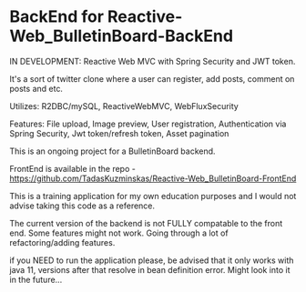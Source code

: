 # BackEnd for Reactive-Web_BulletinBoard-BackEnd
IN DEVELOPMENT: Reactive Web MVC with Spring Security and JWT token.

It's a sort of twitter clone where a user can register, add posts, comment on posts and etc.

Utilizes:
  R2DBC/mySQL,
  ReactiveWebMVC,
  WebFluxSecurity
  
Features:
  File upload,
  Image preview,
  User registration,
  Authentication via Spring Security,
  Jwt token/refresh token,
  Asset pagination
  
This is an ongoing project for a BulletinBoard backend. 

FrontEnd is available in the repo - https://github.com/TadasKuzminskas/Reactive-Web_BulletinBoard-FrontEnd

This is a training application for my own education purposes and I would not advise taking this code as a reference.

The current version of the backend is not FULLY compatable to the front end. Some features might not work. Going through a lot of refactoring/adding features.

if you NEED to run the application please, be advised that it only works with java 11, versions after that resolve in 
bean definition error. Might look into it in the future...
